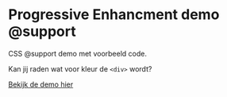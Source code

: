 # Progressive Enhancment demo @support

CSS @support demo met voorbeeld code.

Kan jij raden wat voor kleur de `<div>` wordt?

[Bekijk de demo hier](https://koopreynders.github.io/frontendvoordesigners/opdracht3/PEsupports/index.html)
